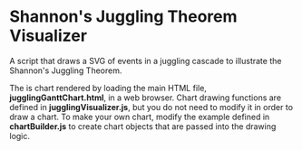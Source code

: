 # Shannon's Juggling Theorem Visualizer
A script that draws a SVG of events in a juggling cascade to illustrate the Shannon's Juggling Theorem.

The is chart rendered by loading the main HTML file, **jugglingGanttChart.html**, in a web browser.
Chart drawing functions are defined in **jugglingVisualizer.js**, but you do not need to modify it in order to draw a chart.
To make your own chart, modify the example defined in **chartBuilder.js** to create chart objects that are passed into the drawing logic.
